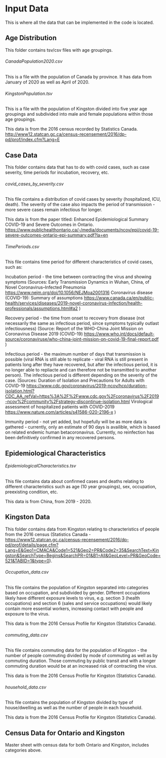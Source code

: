 # Input Data
This is where all the data that can be implemented in the code is located.


## Age Distribution
This folder contains tsv/csv files with age groupings.

###### CanadaPopulation2020.csv
This is a file with the population of Canada by province. It has data from January of 2020 as well as April of 2020. 

###### KingstonPopulation.tsv
This is a file with the population of Kingston divided into five year age groupings and subdivided into male and female populations within those age groupings.

This data is from the 2016 census recorded by Statistics Canada.
http://www12.statcan.gc.ca/census-recensement/2016/dp-pd/prof/index.cfm?Lang=E

## Case Data
This folder contains data that has to do with covid cases, such as case severity, time periods for incubation, recovery, etc.

###### covid_cases_by_severity.csv
This file contains a distribution of covid cases by severity (hospitalized, ICU, death). The severity of the case also impacts the period of transmission - more severe cases remain infectious for longer.

This data is from the paper titled: Enhanced Epidemiological Summary COVID-19 and Severe Outcomes in Ontario.
https://www.publichealthontario.ca/-/media/documents/ncov/epi/covid-19-severe-outcomes-ontario-epi-summary.pdf?la=en

###### TimePeriods.csv
This file contains time period for different characteristics of covid cases, such as:

Incubation period - the time between contracting the virus and showing symptoms 
(Sources: 
Early Transmission Dynamics in Wuhan, China, of Novel Coronavirus–Infected Pneumonia https://www.nejm.org/doi/10.1056/NEJMoa2001316 
Coronavirus disease (COVID-19): Summary of assumptions https://www.canada.ca/en/public-health/services/diseases/2019-novel-coronavirus-infection/health-professionals/assumptions.html#a2 )

Recovery period - the time from onset to recovery from disease (not necessarily the same as infectious period, since symptoms typically outlast infectiousness)
(Source: Report of the WHO-China Joint Mission on Coronavirus Disease 2019 (COVID-19)  https://www.who.int/docs/default-source/coronaviruse/who-china-joint-mission-on-covid-19-final-report.pdf )

Infectious period - the maximum number of days that transmission is possible (viral RNA is still able to replicate - viral RNA is still present in patients long after they have recovered, but after the infectious period, it is no longer able to repliacte and can therefore not be transmitted to another person). The infectious period is different depending on the severity of the case.
(Sources:
Duration of Isolation and Precautions for Adults with COVID-19 https://www.cdc.gov/coronavirus/2019-ncov/hcp/duration-isolation.html?CDC_AA_refVal=https%3A%2F%2Fwww.cdc.gov%2Fcoronavirus%2F2019-ncov%2Fcommunity%2Fstrategy-discontinue-isolation.html
Virological assessment of hospitalized patients with COVID-2019 https://www.nature.com/articles/s41586-020-2196-x )

Immunity period - not yet added, but hopefully will be as more data is gathered - currently, only an estimate of 90 days is availible, which is based on related endemic human betacoronavirus. Currently, no reinfection has been definitively confirmed in any recovered persons.


## Epidemiological Characteristics

###### EpidemiologicalCharacteristics.tsv
This file contains data about confirmed cases and deaths relating to different characteristics such as age (10 year groupings), sex, occupation, preexisting condition, etc.

This data is from China, from 2019 - 2020.


## Kingston Data
This folder contains data from Kingston relating to characteristics of people from the 2016 census (Statistics Canada - https://www12.statcan.gc.ca/census-recensement/2016/dp-pd/prof/details/page.cfm?Lang=E&Geo1=CMACA&Code1=521&Geo2=PR&Code2=35&SearchText=Kingston&SearchType=Begins&SearchPR=01&B1=All&GeoLevel=PR&GeoCode=521&TABID=1&type=0).

###### Occupation_data.csv
This file contains the population of Kingston separated into categories based on occupation, and subdivided by gender. Different occupations likely have different exposure levels to virus, e.g. section 3 (health occupations) and section 6 (sales and service occupations) would likely contain more essential workers, increasing contact with people and exposure to the virus.

This data is from the 2016 Census Profile for Kingston (Statistics Canada).

###### commuting_data.csv
This file contains commuting data for the population of Kingston - the number of people commuting divided by mode of commuting as well as by commuting duration. Those commuting by public transit and with a longer commuting duration would be at an increased risk of contracting the virus. 

This data is from the 2016 Census Profile for Kingston (Statistics Canada).

###### household_data.csv
This file contains the population of Kingston divided by type of house/dwelling as well as the number of people in each household.

This data is from the 2016 Census Profile for Kingston (Statistics Canada).



## Census Data for Ontario and Kingston
Master sheet with census data for both Ontario and Kingston, includes categories above.
